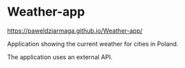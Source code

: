 # Weather-app

https://paweldziarmaga.github.io/Weather-app/

Application showing the current weather for cities in Poland.

The application uses an external API.
